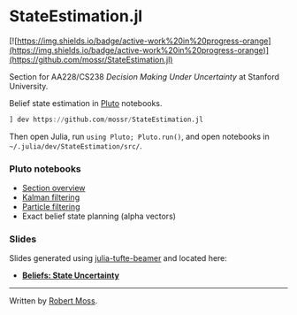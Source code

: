 # StateEstimation.jl
[![https://img.shields.io/badge/active-work%20in%20progress-orange](https://img.shields.io/badge/active-work%20in%20progress-orange)](https://github.com/mossr/StateEstimation.jl)

Section for AA228/CS238 *Decision Making Under Uncertainty* at Stanford University.

Belief state estimation in [Pluto](https://github.com/fonsp/Pluto.jl) notebooks.

```julia
] dev https://github.com/mossr/StateEstimation.jl
```
Then open Julia, run `using Pluto; Pluto.run()`, and open notebooks in `~/.julia/dev/StateEstimation/src/`.

### Pluto notebooks
- [Section overview](http://htmlpreview.github.io/?https://raw.githubusercontent.com/mossr/StateEstimation.jl/master/html/section_overview.html)
- [Kalman filtering](http://htmlpreview.github.io/?https://raw.githubusercontent.com/mossr/StateEstimation.jl/master/html/kalman_filter.html)
- [Particle filtering](http://htmlpreview.github.io/?https://raw.githubusercontent.com/mossr/StateEstimation.jl/master/html/particle_filter.html)
- Exact belief state planning (alpha vectors)

### Slides

Slides generated using [julia-tufte-beamer](https://github.com/mossr/julia-tufte-beamer) and located here:
- [**Beliefs: State Uncertainty**](https://github.com/mossr/julia-tufte-beamer/blob/aa228/beliefs/main.pdf)

---
Written by [Robert Moss](https://github.com/mossr).